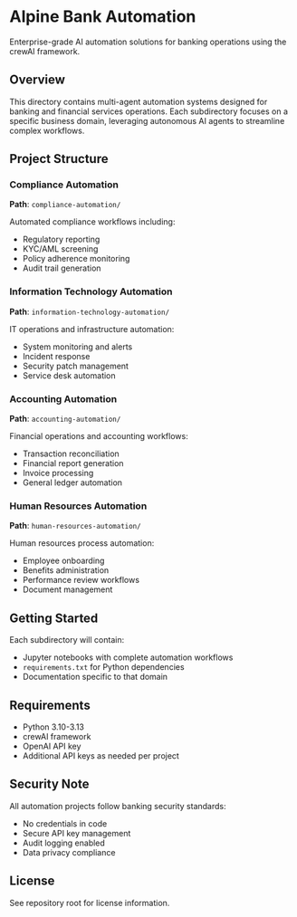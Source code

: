 # Alpine Bank Automation

Enterprise-grade AI automation solutions for banking operations using the crewAI framework.

## Overview

This directory contains multi-agent automation systems designed for banking and financial services operations. Each subdirectory focuses on a specific business domain, leveraging autonomous AI agents to streamline complex workflows.

## Project Structure

### Compliance Automation
**Path**: `compliance-automation/`

Automated compliance workflows including:
- Regulatory reporting
- KYC/AML screening
- Policy adherence monitoring
- Audit trail generation

### Information Technology Automation
**Path**: `information-technology-automation/`

IT operations and infrastructure automation:
- System monitoring and alerts
- Incident response
- Security patch management
- Service desk automation

### Accounting Automation
**Path**: `accounting-automation/`

Financial operations and accounting workflows:
- Transaction reconciliation
- Financial report generation
- Invoice processing
- General ledger automation

### Human Resources Automation
**Path**: `human-resources-automation/`

Human resources process automation:
- Employee onboarding
- Benefits administration
- Performance review workflows
- Document management

## Getting Started

Each subdirectory will contain:
- Jupyter notebooks with complete automation workflows
- `requirements.txt` for Python dependencies
- Documentation specific to that domain

## Requirements

- Python 3.10-3.13
- crewAI framework
- OpenAI API key
- Additional API keys as needed per project

## Security Note

All automation projects follow banking security standards:
- No credentials in code
- Secure API key management
- Audit logging enabled
- Data privacy compliance

## License

See repository root for license information.
